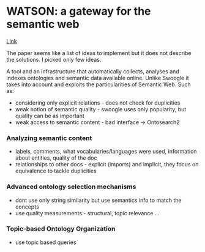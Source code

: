 # WATSON: a gateway for the semantic web

[Link](https://www.researchgate.net/publication/48989644_WATSON_a_gateway_for_the_semantic_web)

The paper seems like a list of ideas to implement but it does not describe the solutions. I picked only few ideas.

A tool and an infrastructure that automatically collects, analyses and indexes ontologies and semantic data available online. Unlike Swoogle it takes into account and exploits the particularities of Semantic Web. Such as:
- considering only explicit relations - does not check for duplicities
- weak notion of semantic quality - swoogle uses only popularity, but quality can be as important
- weak access to semantic content - bad interface -> Ontosearch2

### Analyzing semantic content

- labels, comments, what vocabularies/languages were used, information about entities, quality of the doc
- relationships to other docs - explicit (imports) and implicit, they focus on equivalence to tackle duplicities

### Advanced ontology selection mechanisms

- dont use only string similarity but use semantics info to match the concepts
- use quality measurements - structural, topic relevance ...

### Topic-based Ontology Organization

- use topic based queries